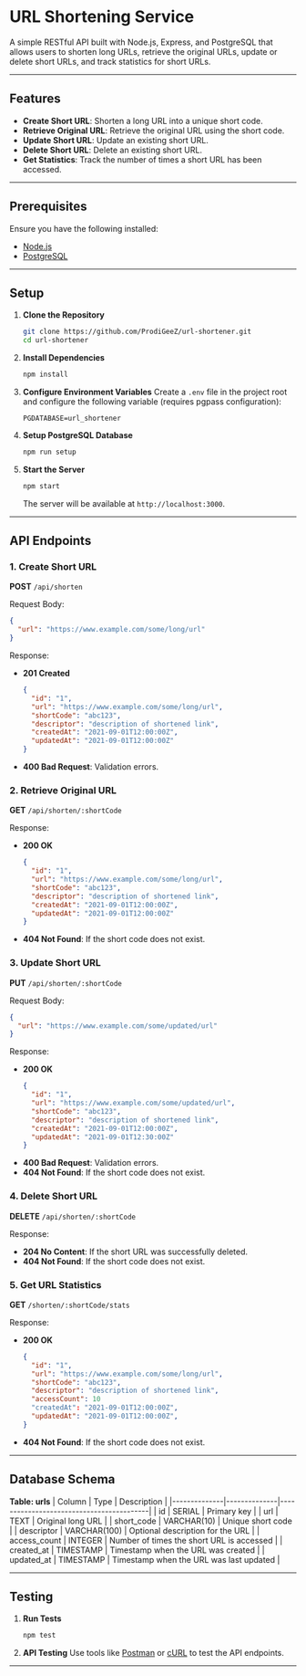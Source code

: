 # URL Shortening Service

A simple RESTful API built with Node.js, Express, and PostgreSQL that allows users to shorten long URLs, retrieve the original URLs, update or delete short URLs, and track statistics for short URLs.

---

## Features

- **Create Short URL**: Shorten a long URL into a unique short code.
- **Retrieve Original URL**: Retrieve the original URL using the short code.
- **Update Short URL**: Update an existing short URL.
- **Delete Short URL**: Delete an existing short URL.
- **Get Statistics**: Track the number of times a short URL has been accessed.

---

## Prerequisites

Ensure you have the following installed:

- [Node.js](https://nodejs.org/) 
- [PostgreSQL](https://www.postgresql.org/) 

---

## Setup

1. **Clone the Repository**
   ```bash
   git clone https://github.com/ProdiGeeZ/url-shortener.git
   cd url-shortener
   ```

2. **Install Dependencies**
   ```bash
   npm install
   ```

3. **Configure Environment Variables**
   Create a `.env` file in the project root and configure the following variable (requires pgpass configuration): 
   ```env
   PGDATABASE=url_shortener
   ```

4. **Setup PostgreSQL Database**
    ```bash
   npm run setup
   ```

5. **Start the Server**
   ```bash
   npm start
   ```
   The server will be available at `http://localhost:3000`.

---

## API Endpoints

### 1. Create Short URL
**POST** `/api/shorten`

Request Body:
```json
{
  "url": "https://www.example.com/some/long/url"
}
```

Response:
- **201 Created**
  ```json
  {
    "id": "1",
    "url": "https://www.example.com/some/long/url",
    "shortCode": "abc123",
    "descriptor": "description of shortened link",
    "createdAt": "2021-09-01T12:00:00Z",
    "updatedAt": "2021-09-01T12:00:00Z"
  }
  ```
- **400 Bad Request**: Validation errors.

### 2. Retrieve Original URL
**GET** `/api/shorten/:shortCode`

Response:
- **200 OK**
  ```json
  {
    "id": "1",
    "url": "https://www.example.com/some/long/url",
    "shortCode": "abc123",
    "descriptor": "description of shortened link",
    "createdAt": "2021-09-01T12:00:00Z",
    "updatedAt": "2021-09-01T12:00:00Z"
  }
  ```
- **404 Not Found**: If the short code does not exist.

### 3. Update Short URL
**PUT** `/api/shorten/:shortCode`

Request Body:
```json
{
  "url": "https://www.example.com/some/updated/url"
}
```

Response:
- **200 OK**
  ```json
  {
    "id": "1",
    "url": "https://www.example.com/some/updated/url",
    "shortCode": "abc123",
    "descriptor": "description of shortened link",
    "createdAt": "2021-09-01T12:00:00Z",
    "updatedAt": "2021-09-01T12:30:00Z"
  }
  ```
- **400 Bad Request**: Validation errors.
- **404 Not Found**: If the short code does not exist.

### 4. Delete Short URL
**DELETE** `/api/shorten/:shortCode`

Response:
- **204 No Content**: If the short URL was successfully deleted.
- **404 Not Found**: If the short code does not exist.

### 5. Get URL Statistics
**GET** `/shorten/:shortCode/stats`

Response:
- **200 OK**
  ```json
  {
    "id": "1",
    "url": "https://www.example.com/some/long/url",
    "shortCode": "abc123",
    "descriptor": "description of shortened link",
    "accessCount": 10
    "createdAt": "2021-09-01T12:00:00Z",
    "updatedAt": "2021-09-01T12:00:00Z",
  }
  ```
- **404 Not Found**: If the short code does not exist.

---

## Database Schema

**Table: urls**
| Column       | Type         | Description                              |
|--------------|--------------|------------------------------------------|
| id           | SERIAL       | Primary key                             |
| url          | TEXT         | Original long URL                       |
| short_code   | VARCHAR(10)  | Unique short code                       |
| descriptor   | VARCHAR(100) | Optional description for the URL        |
| access_count | INTEGER      | Number of times the short URL is accessed |
| created_at   | TIMESTAMP    | Timestamp when the URL was created      |
| updated_at   | TIMESTAMP    | Timestamp when the URL was last updated |

---

## Testing

1. **Run Tests**
   ```bash
   npm test
   ```

2. **API Testing**
   Use tools like [Postman](https://www.postman.com/) or [cURL](https://curl.se/) to test the API endpoints.

---
